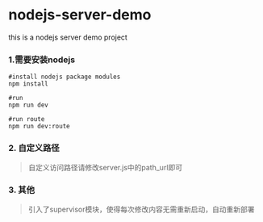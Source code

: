 # nodejs-server-demo
this is a nodejs server demo project

###	1.需要安装nodejs



```Js
#install nodejs package modules
npm install

#run
npm run dev				

#run route
npm run dev:route

```

### 2. 自定义路径

> 自定义访问路径请修改server.js中的path_url即可

### 3. 其他

>引入了supervisor模块，使得每次修改内容无需重新启动，自动重新部署
